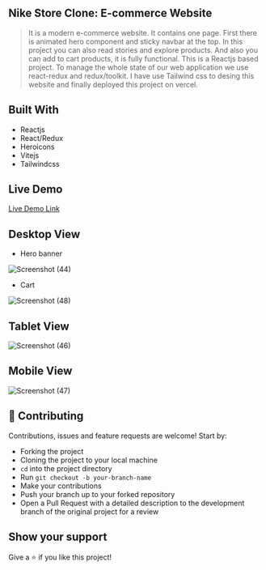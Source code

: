 ## Nike Store Clone: E-commerce Website

> It is a modern e-commerce website. It contains one page. First there is animated hero component and sticky navbar at the top. In this project you can also read stories and explore products. And also you can add to cart products, it is fully functional. This is a Reactjs based project. To manage the whole state of our web application we use react-redux and redux/toolkit. I have use Tailwind css to desing this website and finally deployed this project on vercel.

## Built With

- Reactjs
- React/Redux
- Heroicons
- Vitejs
- Tailwindcss

## Live Demo

[Live Demo Link](https://nike-store-ecommerce-eight.vercel.app/)

## Desktop View

- Hero banner

![Screenshot (44)](https://user-images.githubusercontent.com/101036458/213118655-65a04abd-bc2d-489b-9807-f7a31a878e29.png)

- Cart

![Screenshot (48)](https://user-images.githubusercontent.com/101036458/213118825-b42ca931-4df1-4bce-afbb-90668a0f914a.png)

## Tablet View

![Screenshot (46)](https://user-images.githubusercontent.com/101036458/213118901-efe72f34-4915-4496-bdd7-2e3aaa139d06.png)

## Mobile View

![Screenshot (47)](https://user-images.githubusercontent.com/101036458/213118986-6b41c391-5b9a-4184-a1ca-3e4de81c8dae.png)

## 🤝 Contributing

Contributions, issues and feature requests are welcome! Start by:

- Forking the project
- Cloning the project to your local machine
- `cd` into the project directory
- Run `git checkout -b your-branch-name`
- Make your contributions
- Push your branch up to your forked repository
- Open a Pull Request with a detailed description to the development branch of the original project for a review

## Show your support

Give a ⭐ if you like this project!
